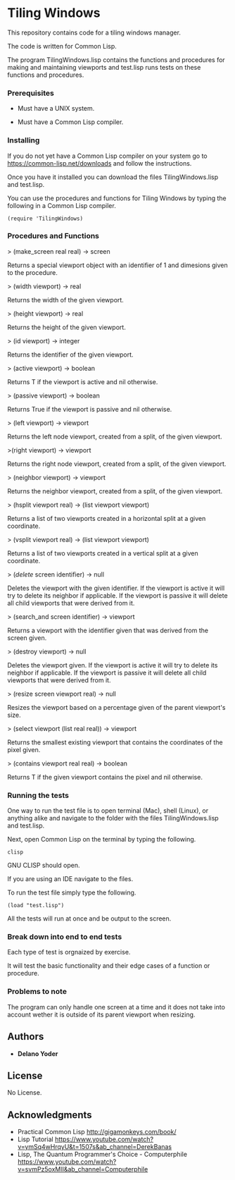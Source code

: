 # Tiling Windows

This repository contains code for a tiling windows manager.

The code is written for Common Lisp.

The program TilingWindows.lisp contains the functions and procedures for making and maintaining viewports and test.lisp runs tests on these functions and procedures.

### Prerequisites

* Must have a UNIX system.

* Must have a Common Lisp compiler.

### Installing

If you do not yet have a Common Lisp compiler on your system go to https://common-lisp.net/downloads and follow the instructions.

Once you have it installed you can download the files TilingWindows.lisp and test.lisp.

You can use the procedures and functions for Tiling Windows by typing the following in a Common Lisp compiler.

```
(require 'TilingWindows)
```

### Procedures and Functions

\> (make_screen real real) -> screen

Returns a special viewport object with an identifier of 1 and dimesions given to the procedure.

\> (width viewport) -> real

Returns the width of the given viewport.

\> (height viewport) -> real

Returns the height of the given viewport.

\> (id viewport) -> integer

Returns the identifier of the given viewport.

\> (active viewport) -> boolean

Returns T if the viewport is active and nil otherwise.

\> (passive viewport) -> boolean

Returns True if the viewport is passive and nil otherwise.

\> (left viewport) -> viewport

Returns the left node viewport, created from a split, of the given viewport.

\>(right viewport) -> viewport

Returns the right node viewport, created from a split, of the given viewport.

\> (neighbor viewport) -> viewport

Returns the neighbor viewport, created from a split, of the given viewport.

\> (hsplit viewport real) -> (list viewport viewport)

Returns a list of two viewports created in a horizontal split at a given coordinate.

\> (vsplit viewport real) -> (list viewport viewport)

Returns a list of two viewports created in a vertical split at a given coordinate.

\> (_delete_ screen identifier) -> null

Deletes the viewport with the given identifier. If the viewport is active it will try to delete its neighbor if applicable. If the viewport is passive it will delete all child viewports that were derived from it.

\> (search_and screen identifier) -> viewport

Returns a viewport with the identifier given that was derived from the screen given.

\> (destroy viewport) -> null

Deletes the viewport given. If the viewport is active it will try to delete its neighbor if applicable. If the viewport is passive it will delete all child viewports that were derived from it.

\> (resize screen viewport real) -> null

Resizes the viewport based on a percentage given of the parent viewport's size.

\> (select viewport (list real real)) -> viewport

Returns the smallest existing viewport that contains the coordinates of the pixel given.

\> (contains viewport real real) -> boolean

Returns T if the given viewport contains the pixel and nil otherwise.

### Running the tests

One way to run the test file is to open terminal (Mac), shell (Linux), or anything alike and navigate to the folder with the files TilingWindows.lisp and test.lisp.

Next, open Common Lisp on the terminal by typing the following.

```
clisp
```

GNU CLISP should open.

If you are using an IDE navigate to the files.

To run the test file simply type the following.

```
(load "test.lisp")
```

All the tests will run at once and be output to the screen.



### Break down into end to end tests

Each type of test is orgnaized by exercise.

It will test the basic functionality and their edge cases of a function or procedure.

### Problems to note

The program can only handle one screen at a time and it does not take into account wether it is outside of its parent viewport when resizing.

## Authors

* **Delano Yoder** 

## License

No License.

## Acknowledgments

* Practical Common Lisp http://gigamonkeys.com/book/
* Lisp Tutorial https://www.youtube.com/watch?v=ymSq4wHrqyU&t=1507s&ab_channel=DerekBanas
* Lisp, The Quantum Programmer's Choice - Computerphile https://www.youtube.com/watch?v=svmPz5oxMlI&ab_channel=Computerphile
